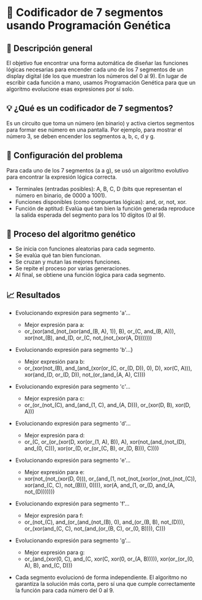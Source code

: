 # 📝 Codificador de 7 segmentos usando Programación Genética

## 📌 Descripción general
El objetivo fue encontrar una forma automática de diseñar las funciones lógicas necesarias para encender cada uno de los 7 segmentos de un display digital (de los que muestran los números del 0 al 9).
En lugar de escribir cada función a mano, usamos Programación Genética para que un algoritmo evolucione esas expresiones por sí solo.

## 💡 ¿Qué es un codificador de 7 segmentos?
Es un circuito que toma un número (en binario) y activa ciertos segmentos para formar ese número en una pantalla. Por ejemplo, para mostrar el número 3, se deben encender los segmentos a, b, c, d y g.

## 🔧 Configuración del problema
Para cada uno de los 7 segmentos (a a g), se usó un algoritmo evolutivo para encontrar la expresión lógica correcta.
- Terminales (entradas posibles): A, B, C, D (bits que representan el número en binario, de 0000 a 1001).
- Funciones disponibles (como compuertas lógicas): and, or, not, xor.
- Función de aptitud: Evalúa qué tan bien la función generada reproduce la salida esperada del segmento para los 10 dígitos (0 al 9).

## 🎲 Proceso del algoritmo genético
- Se inicia con funciones aleatorias para cada segmento.
- Se evalúa qué tan bien funcionan.
- Se cruzan y mutan las mejores funciones.
- Se repite el proceso por varias generaciones.
- Al final, se obtiene una función lógica para cada segmento.

## 📈 Resultados
- Evolucionando expresión para segmento 'a'...
  - Mejor expresión para a:
  - or_(xor(and_(not_(xor(and_(B, A), 1)), B), or_(C, and_(B, A))), xor(not_(B), and_(D, or_(C, not_(not_(xor(A, D)))))))

- Evolucionando expresión para segmento 'b'...}
  - Mejor expresión para b:
  - or_(xor(not_(B), and_(and_(xor(or_(C, or_(D, D)), 0), D), xor(C, A))), xor(and_(D, or_(D, D)), not_(or_(and_(A, A), C))))

- Evolucionando expresión para segmento 'c'...
  - Mejor expresión para c:
  - or_(or_(not_(C), and_(and_(1, C), and_(A, D))), or_(xor(D, B), xor(D, A)))

- Evolucionando expresión para segmento 'd'...
  - Mejor expresión para d:
  - or_(C, or_(or_(xor(D, xor(or_(1, A), B)), A), xor(not_(and_(not_(D), and_(0, C))), xor(or_(D, or_(or_(C, B), or_(D, B))), C))))

- Evolucionando expresión para segmento 'e'...
  - Mejor expresión para e:
  - xor(not_(not_(xor(D, 0))), or_(and_(1, not_(not_(xor(or_(not_(not_(C)), xor(and_(C, C), not_(B))), 0)))), xor(A, and_(1, or_(D, and_(A, not_(D)))))))

- Evolucionando expresión para segmento 'f'...
  - Mejor expresión para f:
  - or_(not_(C), and_(or_(and_(not_(B), 0), and_(or_(B, B), not_(D))), or_(xor(and_(C, C), not_(and_(or_(B, C), or_(0, B)))), C)))

- Evolucionando expresión para segmento 'g'...
  - Mejor expresión para g:
  - or_(and_(xor(0, C), and_(C, xor(C, xor(0, or_(A, B))))), xor(or_(or_(0, A), B), and_(C, D)))


* Cada segmento evolucionó de forma independiente. El algoritmo no garantiza la solución más corta, pero sí una que cumple correctamente la función para cada número del 0 al 9.
